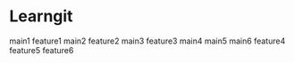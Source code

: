 # Learngit
main1
feature1
main2
feature2
main3
feature3
main4
main5
main6
feature4
feature5
feature6